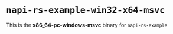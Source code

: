 # `napi-rs-example-win32-x64-msvc`

This is the **x86_64-pc-windows-msvc** binary for `napi-rs-example`
